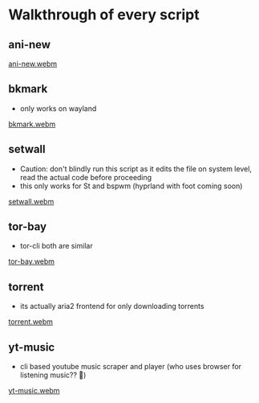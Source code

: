 # Walkthrough of every script

## ani-new

[ani-new.webm](https://user-images.githubusercontent.com/76195824/207424433-ff853fe2-2a5d-4037-8b4e-d07a881a5caf.webm)

## bkmark

- only works on wayland

[bkmark.webm](https://user-images.githubusercontent.com/76195824/207424619-dd64a520-877d-4d3e-a1ad-f3b400be68eb.webm)

## setwall

- Caution: don't blindly run this script as it edits the file on system level, read the actual code before proceeding
- this only works for St and bspwm (hyprland with foot coming soon)

[setwall.webm](https://user-images.githubusercontent.com/76195824/207424678-068deb8d-50e9-4702-ad47-3b5548819459.webm)

## tor-bay

- tor-cli both are similar

[tor-bay.webm](https://user-images.githubusercontent.com/76195824/207424720-3ef827bd-3520-4513-a7fa-932f564a756c.webm)

## torrent

- its actually aria2 frontend for only downloading torrents

[torrent.webm](https://user-images.githubusercontent.com/76195824/207424769-d36d4ca4-226c-4609-b83f-48100d840df6.webm)

## yt-music

- cli based youtube music scraper and player (who uses browser for listening music?? 🙂)

[yt-music.webm](https://user-images.githubusercontent.com/76195824/207424794-01400a51-177e-4b35-a839-34f1705708a9.webm)
